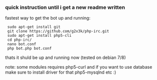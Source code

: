 ### quick instruction until i get a new readme written

fastest way to get the bot up and running:
 ```
  sudo apt-get install git
  git clone https://github.com/g2x3k/php-irc.git
  sudo apt-get install php5-cli
  cd php-irc/
  nano bot.conf
  php bot.php bot.conf
```

thats it shuld be up and running now (tested on debian 7/8)

note: some modules requires php5-curl and if you want to use database make sure to install driver for that php5-mysqlnd etc :)
